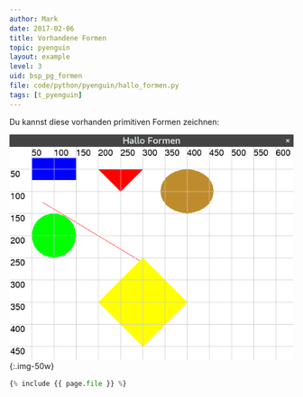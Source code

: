 ```yaml
---
author: Mark
date: 2017-02-06
title: Vorhandene Formen
topic: pyenguin
layout: example
level: 3
uid: bsp_pg_formen
file: code/python/pyenguin/hallo_formen.py
tags: [t_pyenguin]
---
```


Du kannst diese vorhanden primitiven Formen zeichnen:


![Dein erstes Fenster](formen.png){:.img-50w}

```python
{% include {{ page.file }} %}
```
